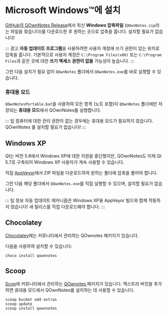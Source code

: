 # Microsoft Windows™에 설치

[GitHub의 QOwnNotes Release](https://github.com/pbek/QOwnNotes/releases)에서 최신 **Windows 압축파일** (`QOwnNotes.zip`라는 파일을 찾습니다)를 다운로드한 후 원하는 곳으로 압축을 풉니다. 설치할 필요가 없습니다!

::: 경고 **자동 업데이트 프로그램**을 사용하려면 사용자 계정에 쓰기 권한이 있는 위치로 압축을 풉니다. 기본적으로 사용자 계정은 `C:\Program Files(x86)` 또는 `C:\Program Files`과 같은 곳에 대한 **쓰기 액세스 권한이 없을** 가능성이 높습니다. :::

그런 다음 설치가 필요 없이 `QOwnNotes` 폴더에서 `QOwnNotes.exe`를 바로 실행할 수 있습니다.

### 휴대용 모드

`QOwnNotesPortable.bat`을 사용하여 모든 항목 (노트 포함)이 `QOwnNotes` 폴더에만 저장되는 **휴대용 모드**에서 QOwnNotes를 실행합니다.

::: 팁
컴퓨터에 대한 관리 권한이 없는 경우에는 휴대용 모드가 필요하지 않습니다. QOwnNotes 를 설치할 필요가 없습니다!
:::

## Windows XP

Qt는 버전 5.8에서 Windows XP에 대한 지원을 중단했지만, QOwnNotes도 이제 Qt 5.7로 구축되어 Windows XP 사용자가 계속 사용할 수 있습니다.

직접 [AppVeyor](https://ci.appveyor.com/project/pbek/qownnotes/build/artifacts)에서 ZIP 파일을 다운로드하여 원하는 폴더에 압축을 풀어야 합니다.

그런 다음 해당 폴더에서 `QOwnNotes.exe`를 직접 실행할 수 있으며, 설치할 필요가 없습니다.

::: 팁 정보
자동 업데이트 메커니즘은 Windows XP용 AppVeyor 빌드와 함께 작동하지 않습니다!
새 릴리스를 직접 다운로드해야 합니다.
:::

## Chocolatey

[ Chocolatey](https://chocolatey.org/packages/qownnotes/)에는 커뮤니티에서 관리하는 QOwnotes 패키지가 있습니다.

다음을 사용하여 설치할 수 있습니다:

```shell
choco install qownnotes
```

## Scoop

[Scop](https://scoop.sh/)에 커뮤니티에서 관리하는 [QOwnotes ](https://github.com/ScoopInstaller/Extras/blob/master/bucket/qownnotes.json) 패키지가 있습니다. 엑스트라 버킷을 추가하면 휴대용 모드에서 QOwnNotes를 설치하는 데 사용할 수 있습니다.

```shell
scoop bucket add extras
scoop update
scoop install qownnotes
```
